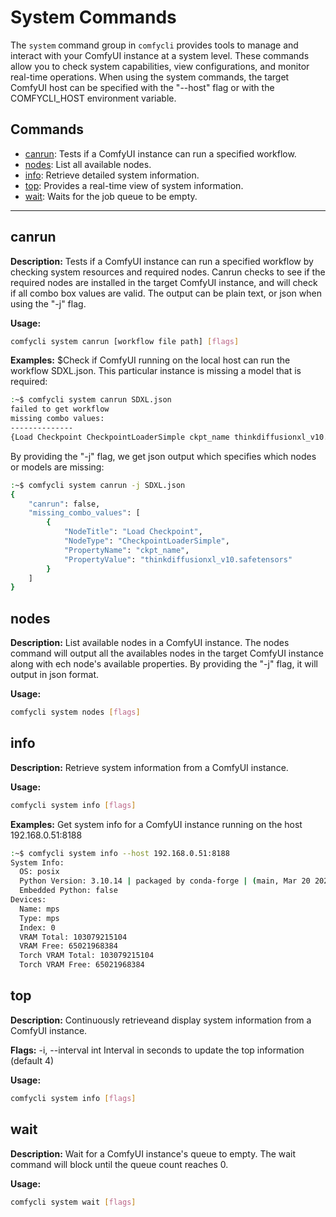 # System Commands

The `system` command group in `comfycli` provides tools to manage and interact with your ComfyUI instance at a system level. These commands allow you to check system capabilities, view configurations, and monitor real-time operations.  When using the system commands, the target ComfyUI host can be specified with the "--host" flag or with the COMFYCLI_HOST environment variable.

## Commands
- [canrun](#canrun): Tests if a ComfyUI instance can run a specified workflow.
- [nodes](#nodes): List all available nodes.
- [info](#info): Retrieve detailed system information.
- [top](#top): Provides a real-time view of system information.
- [wait](#wait): Waits for the job queue to be empty.

***
## canrun

**Description:** Tests if a ComfyUI instance can run a specified workflow by checking system resources and required nodes.  Canrun checks to see if the required nodes are installed in the target ComfyUI instance, and will check if all combo box values are valid.  The output can be plain text, or json when using the "-j" flag.

**Usage:**
```bash
comfycli system canrun [workflow file path] [flags]
```

**Examples:**
$Check if ComfyUI running on the local host can run the workflow SDXL.json.  This particular instance is missing a model that is required:
```bash
:~$ comfycli system canrun SDXL.json
failed to get workflow
missing combo values:
--------------
{Load Checkpoint CheckpointLoaderSimple ckpt_name thinkdiffusionxl_v10.safetensors}
```

By providing the "-j" flag, we get json output which specifies which nodes or models are missing:
```bash
:~$ comfycli system canrun -j SDXL.json
{
    "canrun": false,
    "missing_combo_values": [
        {
            "NodeTitle": "Load Checkpoint",
            "NodeType": "CheckpointLoaderSimple",
            "PropertyName": "ckpt_name",
            "PropertyValue": "thinkdiffusionxl_v10.safetensors"
        }
    ]
}
```
## nodes

**Description:** List available nodes in a ComfyUI instance.  The nodes command will output all the availables nodes in the target ComfyUI instance along with ech node's available properties.  By providing the "-j" flag, it will output in json format.

**Usage:**
```bash
comfycli system nodes [flags]
```

## info

**Description:** Retrieve system information from a ComfyUI instance.

**Usage:**
```bash
comfycli system info [flags]
```

**Examples:**
Get system info for a ComfyUI instance running on the host 192.168.0.51:8188
```bash
:~$ comfycli system info --host 192.168.0.51:8188
System Info:
  OS: posix
  Python Version: 3.10.14 | packaged by conda-forge | (main, Mar 20 2024, 12:51:49) [Clang 16.0.6 ]
  Embedded Python: false
Devices:
  Name: mps
  Type: mps
  Index: 0
  VRAM Total: 103079215104
  VRAM Free: 65021968384
  Torch VRAM Total: 103079215104
  Torch VRAM Free: 65021968384
```

## top

**Description:** Continuously retrieveand display system information from a ComfyUI instance.

**Flags:**
-i, --interval int   Interval in seconds to update the top information (default 4)

**Usage:**
```bash
comfycli system info [flags]
```

## wait

**Description:** Wait for a ComfyUI instance's queue to empty.  The wait command will block until the queue count reaches 0.


**Usage:**
```bash
comfycli system wait [flags]
```